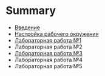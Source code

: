 # Summary

* [Введение](README.md)
* [Настройка рабочего окружения](chapter1.md)
* [Лабораторная работа №1](lab1.md)
* Лабораторная работа №2
* [Лабораторная работа №3](lab3.md)
* Лабораторная работа №4
* Лабораторная работа №5

